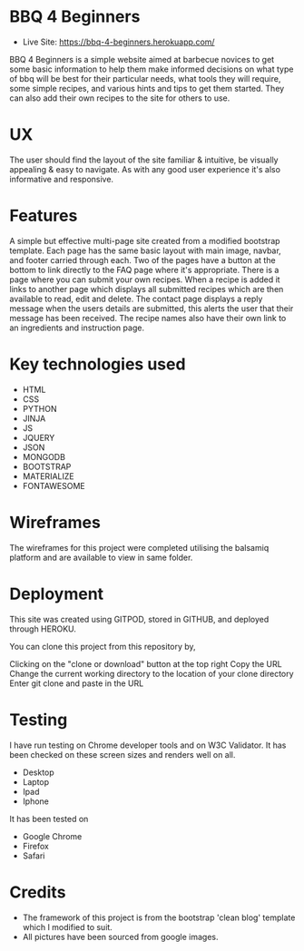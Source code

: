# BBQ 4 Beginners

* Live Site:  https://bbq-4-beginners.herokuapp.com/ 

 BBQ 4 Beginners is a simple website aimed at barbecue novices to get some basic information to help them make informed decisions
 on what type of bbq will be best for their particular needs, what tools they will require, some simple recipes, and various 
 hints and tips to get them started. They can also add their own recipes to the site for others to use.

 # UX

 The user should find the layout of the site familiar & intuitive, be visually appealing & easy to navigate.
 As with any good user experience it's also informative and responsive.

 # Features

 A simple but effective multi-page site created from a modified bootstrap template. Each page has the same basic
 layout with main image, navbar, and footer carried through each. Two of the pages have a button at the bottom 
 to link directly to the FAQ page where it's appropriate.
 There is a page where you can submit your own recipes. When a recipe is added it links to another page which displays all submitted
 recipes which are then available to read, edit and delete. 
 The contact page displays a reply message when the users details are submitted, this alerts the user that their message has been received.
 The recipe names also have their own link to an ingredients and instruction page.

 # Key technologies used

 * HTML
 * CSS
 * PYTHON
 * JINJA
 * JS
 * JQUERY
 * JSON
 * MONGODB
 * BOOTSTRAP 
 * MATERIALIZE
 * FONTAWESOME

 # Wireframes

 The wireframes for this project were completed utilising the balsamiq platform and are available to view in same folder.

 # Deployment

 This site was created using GITPOD, stored in GITHUB, and deployed through HEROKU.

 You can clone this project from this repository by,

 Clicking on the "clone or download" button at the top right
 Copy the URL
 Change the current working directory to the location of your clone directory
 Enter git clone and paste in the URL

 # Testing

 I have run testing on Chrome developer tools and on W3C Validator. It has been checked on these screen sizes and renders well on all.

 * Desktop
 * Laptop
 * Ipad
 * Iphone

 It has been tested on

 * Google Chrome
 * Firefox
 * Safari

 # Credits

 * The framework of this project is from the bootstrap 'clean blog' template which I modified to suit.
 * All pictures have been sourced from google images.